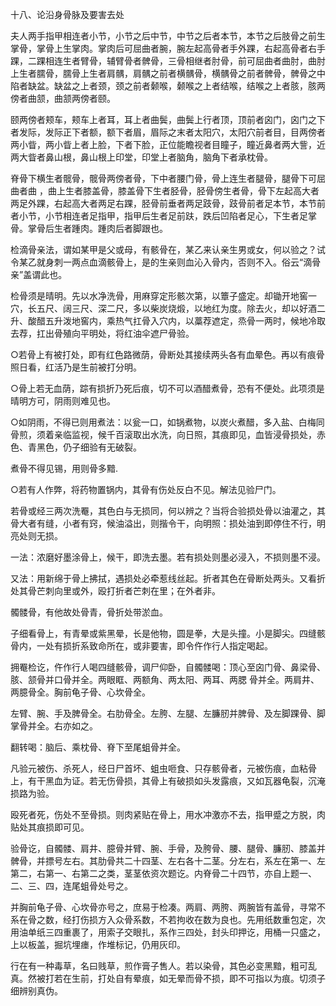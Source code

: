 十八、论沿身骨脉及要害去处

夫人两手指甲相连者小节，小节之后中节，中节之后者本节，本节之后肢骨之前生掌骨，掌骨上生掌肉。掌肉后可屈曲者腕，腕左起高骨者手外踝，右起高骨者右手踝，二踝相连生者臂骨，辅臂骨者髀骨，三骨相继者肘骨，前可屈曲者曲肘，曲肘上生者臑骨，臑骨上生者肩髃，肩髃之前者横髃骨，横髃骨之前者髀骨，髀骨之中陷者缺盆。缺盆之上者颈，颈之前者颡喉，颡喉之上者结喉，结喉之上者胲，胲两傍者曲颔，曲颔两傍者颐。

颐两傍者颊车，颊车上者耳，耳上者曲鬓，曲鬓上行者顶，顶前者囟门，囟门之下者发际，发际正下者额，额下者眉，眉际之末者太阳穴，太阳穴前者目，目两傍者两小眥，两小眥上者上脸，下者下脸，正位能瞻视者目瞳子，瞳近鼻者两大訾，近两大眥者鼻山根，鼻山根上印堂，印堂上者脑角，脑角下者承枕骨。

脊骨下横生者髋骨，髋骨两傍者骨，下中者腰门骨，骨上连生者腿骨，腿骨下可屈曲者曲 ，曲上生者膝盖骨，膝盖骨下生者胫骨，胫骨傍生者骨，骨下左起高大者两足外踝，右起高大者两足右踝，胫骨前垂者两足跂骨，跂骨前者足本节，本节前者小节，小节相连者足指甲，指甲后生者足前趺，跌后凹陷者足心，下生者足掌骨。掌骨后生者踵肉。踵肉后者脚跟也。

检滴骨亲法，谓如某甲是父或母，有骸骨在，某乙来认亲生男或女，何以验之？试令某乙就身刺一两点血滴骸骨上，是的生亲则血沁入骨内，否则不入。俗云“滴骨亲”盖谓此也。

检骨须是晴明。先以水净洗骨，用麻穿定形骸次第，以簟子盛定。却锄开地窖一穴，长五尺、阔三尺、深二尺，多以柴炭烧煅，以地红为度。除去火，却以好酒二升、酸醋五升泼地窖内，乘热气扛骨入穴内，以藁荐遮定，烝骨一两时，候地冷取去荐，扛出骨殖向平明处，将红油伞遮尸骨验。

○若骨上有被打处，即有红色路微荫，骨断处其接续两头各有血晕色。再以有痕骨照日看，红活乃是生前被打分明。

○骨上若无血荫，踪有损折乃死后痕，切不可以酒醋煮骨，恐有不便处。此项须是晴明方可，阴雨则难见也。

○如阴雨，不得已则用煮法：以瓮一口，如锅煮物，以炭火煮醋，多入盐、白梅同骨煎，须着亲临监视，候千百滚取出水洗，向日照，其痕即见，血皆浸骨损处，赤色、青黑色，仍子细验有无破裂。　　 

煮骨不得见锡，用则骨多黯.

○若有人作弊，将药物置锅内，其骨有伤处反白不见。解法见验尸门。

若骨或经三两次洗罨，其色白与无损同，何以辨之？当将合验损处骨以油灌之，其骨大者有缝，小者有窍，候油溢出，则揩令干，向明照：损处油到即停住不行，明亮处则无损。

一法：浓磨好墨涂骨上，候干，即洗去墨。若有损处则墨必浸入，不损则墨不浸。　 

又法：用新绵于骨上拂拭，遇损处必牵惹线丝起。折者其色在骨断处两头。又看折处其骨芒刺向里或外，殴打折者芒刺在里；在外者非。　 

髑髅骨，有他故处骨青，骨折处带淤血。

子细看骨上，有青晕或紫黑晕，长是他物，圆是拳，大是头撞。小是脚尖。四缝骸骨内，一处有损折系致命所在，或非要害，即令仵作行人指定喝起。

拥罨检讫，仵作行人喝四缝骸骨，调尸仰卧，自髑髅喝：顶心至囟门骨、鼻梁骨、胲、颔骨并口骨并全。两眼眶、两额角、两太阳、两耳、两腮 骨并全。两肩井、两臆骨全。胸前龟子骨、心坎骨全。 

左臂、腕、手及脾骨全。右肋骨全。左胯、左腿、左臁肕并脾骨、及左脚踝骨、脚掌骨并全。右亦如之。 

翻转喝：脑后、乘枕骨、脊下至尾蛆骨并全。 

凡验元被伤、杀死人，经日尸首坏、蛆虫咂食、只存骸骨者，元被伤痕，血粘骨上，有干黑血为证。若无伤骨损，其骨上有破损如头发露痕，又如瓦器龟裂，沉淹损路为验。

殴死者死，伤处不至骨损。则肉紧贴在骨上，用水冲激亦不去，指甲蹙之方脱，肉贴处其痕损即可见。 

验骨讫，自髑髅、肩井、臆骨并臂、腕、手骨，及胯骨、腰、腿骨、臁肕、膝盖并髀骨，并摽号左右。其肋骨共二十四茎、左右各十二茎。分左右，系左在第一、左第二，右第一、右第二之类，茎茎依资次题讫。内脊骨二十四节，亦自上题一、二、三、四，连尾蛆骨处号之。

并胸前龟子骨、心坎骨亦号之，庶易于检凑。两肩、两胯、两腕皆有盖骨，寻常不系在骨之数，经打伤损方入众骨系数，不若拘收在数为良也。先用纸数重包定，次用油单纸三四重裹了，用索子交眼扎，系作三四处，封头印押讫，用桶一只盛之，上以板盖，掘坑埋瘗，作堆标记，仍用灰印。 

行在有一种毒草，名曰贱草，煎作膏子售人。若以染骨，其色必变黑黯，粗可乱真。然被打若在生前，打处自有晕痕，如无晕而骨不损，即不可指以为痕。切须子细辨别真伪。

